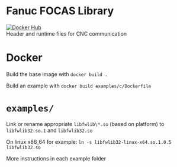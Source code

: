 # Fanuc FOCAS Library
[![Docker Hub](https://img.shields.io/docker/v/strangesast/fwlib?sort=date)](https://hub.docker.com/r/strangesast/fwlib)  
Header and runtime files for CNC communication  

# Docker
Build the base image with `docker build .`  

Build an example with `docker build examples/c/Dockerfile`   

# `examples/`  
Link or rename appropriate `libfwlib\*.so` (based on platform) to `libfwlib32.so.1` and `libfwlib32.so` 

On linux x86\_64 for example: `ln -s libfwlib32-linux-x64.so.1.0.5 libfwlib32.so` 

More instructions in each example folder
